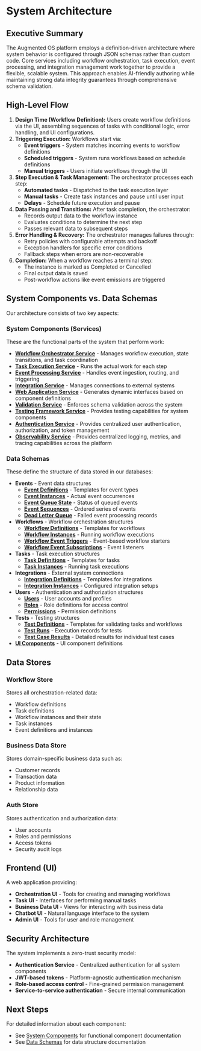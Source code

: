 # System Architecture

## Executive Summary

The Augmented OS platform employs a definition-driven architecture where system behavior is configured through JSON schemas rather than custom code. Core services including workflow orchestration, task execution, event processing, and integration management work together to provide a flexible, scalable system. This approach enables AI-friendly authoring while maintaining strong data integrity guarantees through comprehensive schema validation.

## High-Level Flow



1. **Design Time (Workflow Definition):** Users create workflow definitions via the UI, assembling sequences of tasks with conditional logic, error handling, and UI configurations.
2. **Triggering Execution:** Workflows start via:
   * **Event triggers** - System matches incoming events to workflow definitions
   * **Scheduled triggers** - System runs workflows based on schedule definitions
   * **Manual triggers** - Users initiate workflows through the UI
3. **Step Execution & Task Management:** The orchestrator processes each step:
   * **Automated tasks** - Dispatched to the task execution layer
   * **Manual tasks** - Create task instances and pause until user input
   * **Delays** - Schedule future execution and pause
4. **Data Passing and Transitions:** After task completion, the orchestrator:
   * Records output data to the workflow instance
   * Evaluates conditions to determine the next step
   * Passes relevant data to subsequent steps
5. **Error Handling & Recovery:** The orchestrator manages failures through:
   * Retry policies with configurable attempts and backoff
   * Exception handlers for specific error conditions
   * Fallback steps when errors are non-recoverable
6. **Completion:** When a workflow reaches a terminal step:
   * The instance is marked as Completed or Cancelled
   * Final output data is saved
   * Post-workflow actions like event emissions are triggered

## System Components vs. Data Schemas

Our architecture consists of two key aspects:

### System Components (Services)

These are the functional parts of the system that perform work:

* **[Workflow Orchestrator Service](./components/workflow_orchestrator_service/overview.md)** - Manages workflow execution, state transitions, and task coordination
* **[Task Execution Service](./components/task_execution_service/overview.md)** - Runs the actual work for each step
* **[Event Processing Service](./components/event_processing_service/overview.md)** - Handles event ingestion, routing, and triggering
* **[Integration Service](./components/integration_service/overview.md)** - Manages connections to external systems
* **[Web Application Service](./components/web_application_service/overview.md)** - Generates dynamic interfaces based on component definitions
* **[Validation Service](./components/validation_service/overview.md)** - Enforces schema validation across the system
* **[Testing Framework Service](./components/testing_framework_service/overview.md)** - Provides testing capabilities for system components
* **[Authentication Service](./components/auth_service/overview.md)** - Provides centralized user authentication, authorization, and token management
* **[Observability Service](./components/observability_service/overview.md)** - Provides centralized logging, metrics, and tracing capabilities across the platform

### Data Schemas

These define the structure of data stored in our databases:

* **Events** - Event data structures
  * **[Event Definitions](./components/event_definitions_service/schemas/event_definitions.md)** - Templates for event types
  * **[Event Instances](./components/event_instances_service/schemas/event_instances.md)** - Actual event occurrences
  * **[Event Queue State](./components/event_queue_state_service/schemas/event_queue_state.md)** - Status of queued events
  * **[Event Sequences](./components/event_sequences_service/schemas/event_sequences.md)** - Ordered series of events
  * **[Dead Letter Queue](./components/dead_letter_queue_service/schemas/dead_letter_queue.md)** - Failed event processing records
* **Workflows** - Workflow orchestration structures
  * **[Workflow Definitions](./components/workflow_definitions_service/schemas/workflow_definitions.md)** - Templates for workflows
  * **[Workflow Instances](./components/workflow_instances_service/schemas/workflow_instances.md)** - Running workflow executions
  * **[Workflow Event Triggers](./components/workflow_event_triggers_service/schemas/workflow_event_triggers.md)** - Event-based workflow starters
  * **[Workflow Event Subscriptions](./components/workflow_event_subscriptions_service/schemas/workflow_event_subscriptions.md)** - Event listeners
* **Tasks** - Task execution structures
  * **[Task Definitions](./components/task_definitions_service/schemas/task_definitions.md)** - Templates for tasks
  * **[Task Instances](./components/task_instances_service/schemas/task_instances.md)** - Running task executions
* **Integrations** - External system connections
  * **[Integration Definitions](./components/integration_definitions_service/schemas/integration_definitions.md)** - Templates for integrations
  * **[Integration Instances](./components/integration_instances_service/schemas/integration_instances.md)** - Configured integration setups
* **Users** - Authentication and authorization structures
  * **[Users](./components/users_service/schemas/users.md)** - User accounts and profiles
  * **[Roles](./components/roles_service/schemas/roles.md)** - Role definitions for access control
  * **[Permissions](./components/permissions_service/schemas/permissions.md)** - Permission definitions
* **Tests** - Testing structures
  * **[Test Definitions](./components/test_definitions_service/schemas/test_definitions.md)** - Templates for validating tasks and workflows
  * **[Test Runs](./components/test_runs_service/schemas/test_runs.md)** - Execution records for tests
  * **[Test Case Results](./components/test_case_results_service/schemas/test_case_results.md)** - Detailed results for individual test cases
* **[UI Components](./components/ui_components_service/schemas/ui_components.md)** - UI component definitions

## Data Stores

### Workflow Store

Stores all orchestration-related data:

* Workflow definitions
* Task definitions
* Workflow instances and their state
* Task instances
* Event definitions and instances

### Business Data Store

Stores domain-specific business data such as:

* Customer records
* Transaction data
* Product information
* Relationship data

### Auth Store

Stores authentication and authorization data:

* User accounts
* Roles and permissions
* Access tokens
* Security audit logs

## Frontend (UI)

A web application providing:

* **Orchestration UI** - Tools for creating and managing workflows
* **Task UI** - Interfaces for performing manual tasks
* **Business Data UI** - Views for interacting with business data
* **Chatbot UI** - Natural language interface to the system
* **Admin UI** - Tools for user and role management

## Security Architecture

The system implements a zero-trust security model:

* **Authentication Service** - Centralized authentication for all system components
* **JWT-based tokens** - Platform-agnostic authentication mechanism
* **Role-based access control** - Fine-grained permission management
* **Service-to-service authentication** - Secure internal communication

## Next Steps

For detailed information about each component:

* See [System Components](./components/) for functional component documentation
* See [Data Schemas](./schemas/) for data structure documentation


